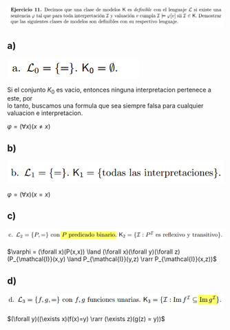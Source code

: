 ![alt text](image.png)

## a)   
![alt text](image-1.png)

Si el conjunto $K_0$ es vacio, entonces ninguna interpretacion pertenece a este, por  
lo tanto, buscamos una formula que sea siempre falsa para cualquier valuacion e interpretacion.  

$\varphi = (\forall x)(x \neq x)$

## b) 
![alt text](image-3.png)

$\varphi = (\forall x)(x = x)$


## c)  
![alt text](image-4.png)  

$\varphi = (\forall x)(P(x,x)) \land (\forall x)(\forall y)(\forall z)
    (P_{\mathcal{I}}(x,y) \land P_{\mathcal{I}}(y,z) \rarr P_{\mathcal{I}}(x,z))$


## d)  
![alt text](image-5.png)  

$(\forall y)((\exists x)(f(x)=y) \rarr (\exists z)(g(z) = y))$